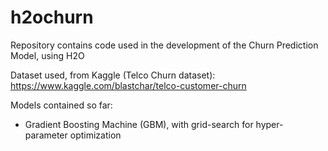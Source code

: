 # h2ochurn
Repository contains code used in the development of the Churn Prediction Model, using H2O

Dataset used, from Kaggle (Telco Churn dataset):
https://www.kaggle.com/blastchar/telco-customer-churn

Models contained so far:
* Gradient Boosting Machine (GBM), with grid-search for hyper-parameter optimization
